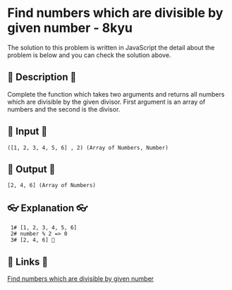 # Find numbers which are divisible by given number - 8kyu

The solution to this problem is written in JavaScript the detail about the problem is below and you can check the solution above.

## 💬 Description 💬

Complete the function which takes two arguments and returns all numbers which are divisible by the given divisor. First argument is an array of numbers and the second is the divisor.

## 🥚 Input 🥚

```
([1, 2, 3, 4, 5, 6] , 2) (Array of Numbers, Number)
```

## 🐣 Output 🐣

```
[2, 4, 6] (Array of Numbers)
```

## 👓 Explanation 👓

```
 1# [1, 2, 3, 4, 5, 6]
 2# number % 2 => 0
 3# [2, 4, 6] 🎉
```

## 🔗 Links 🔗

[Find numbers which are divisible by given number](https://www.codewars.com/kata/55edaba99da3a9c84000003b)
